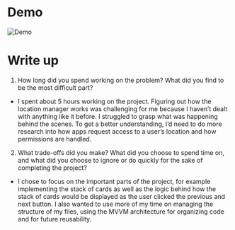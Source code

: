 # Demo
![Demo](https://media0.giphy.com/media/v1.Y2lkPTc5MGI3NjExMGt0NjI2anhwM2d0NXFlb2JpbHE2YW80bHN2bXgwcGJweWxkeWhrdiZlcD12MV9pbnRlcm5hbF9naWZfYnlfaWQmY3Q9Zw/YawMuWrghPJbIKcsuU/giphy.gif)

# Write up
1. How long did you spend working on the problem? What did you find to be the most difficult part?
- I spent about 5 hours working on the project. Figuring out how the location manager works was challenging for me because I haven’t dealt with anything like it before. I struggled to grasp what was happening behind the scenes. To get a better understanding, I’d need to do more research into how apps request access to a user’s location and how permissions are handled.

2. What trade-offs did you make? What did you choose to spend time on, and what did you choose to ignore or do quickly for the sake of completing the project?
- I chose to focus on the important parts of the project, for example implementing the stack of cards as well as the logic behind how the stack of cards would be displayed as the user clicked the previous and next button. I also wanted to use more of my time on managing the structure of my files, using the MVVM architecture for organizing code and for future reusability. 
